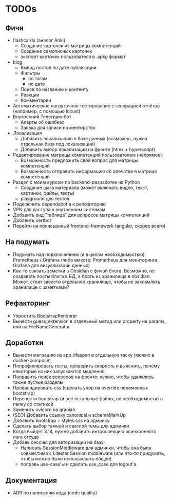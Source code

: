 # TODOs

## Фичи

- flashcards (аналог Anki)
  - Создание карточек из матрицы компетенций
  - Создание самописных карточек
  - экспорт карточек пользователя в .apkg формат
- blog
  - Вывод постов по дате публикации
  - Фильтры
    - по тэгам
    - по дате
  - Поиск по названию и контенту
  - Реакции
  - Комментарии
- Автоматическое нагрузочное тестирование с генерацией отчётов (например, с помощью locust)
- Внутренний Телеграм-бот
  - Алерты об ошибках 
  - Заявка для записи на менторство
- Локализация
  - Добавить локализацию в базе данных (возможно, нужна отдельная база под локализации)
  - Добавить выбор локализации на фронте (htmx + hyperscript)
- Редактирование матрицы компетенций пользователем (непрямое)
  - Возможность предложить свой вопрос для матрицы компетенций
  - Возможность отправить информацию об опечатке в матрице компетенций
- Раздел с моим курсом по backend-разработке на Python
  - Создание шага материала (может включать видео, текст, картинки, файлы, тесты)
  - playground для тестов
- Подключить dependabot'а к репозиторию
- VPN для доступа к внутренним системам
- Добавить вид "таблица" для вопросов матрицы компетенций
- Добавить certbot
- Перейти на полноценный frontend-framework (angular, скорее всего)

## На подумать

- Подумать над подключением (и в целом необходимостью) Prometheus / Grafana (либо вместе:
  Prometheus для мониторинга, Grafana для визуализации данных) 
- Как-то связать заметки в Obsidian с фичой блога. Возможно, не создавать посты блога в БД, а
  брать из хранилища в obsidian. Может, стоит завести отдельное хранилище, чтобы не захламлять
  хранилище с заметками?

## Рефакторинг

- Упростить BootstrapRenderer
- Вынести guess_extension в отдельный метод или property на params, или на FileNameGenerator

## Доработки

- Вынести миграцию из app_lifespan в отдельную таску (можно в docker-compose)
- Попрофилировать тесты, проверить скорость и выяснить, почему некоторые из них запускаются
  медленно
- Поправить поиск вопросов на фронте: нужно, чтобы удалялись также пустые разделы
- Провалидировать css (сделать упор на override переменных bootstrap)
- Перенести bootstrap (и все остальные файлы, по необходимости) в папку со статикой
- Заменить uvicorn на granian
- (SEO) Добавить ссылку canonical и schemaMarkUp
- Добавить bootstrap + styles.css на админку
- Сделать выбор темной и светлой темы для админки
- Когда выйдет 3.14, нужно добавить интроспекцию асинхронного лага
  [отсуда](https://docs.python.org/3.14/whatsnew/3.14.html#asyncio-introspection-capabilities)
- Добавь сессию для авторизации на базу:
  - Написать SessionMiddleware для админки, чтобы она была совместима с Litestar Session middleware
    (или что-то придумать, чтобы можно было использовать общее)
  -  поправь use-case'ы и сделать use_case для logout'а

## Документация

- ADR по написанию кода (code quality)